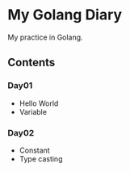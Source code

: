 # My Golang Diary
My practice in Golang.

## Contents

### Day01
* Hello World
* Variable

### Day02
* Constant
* Type casting

